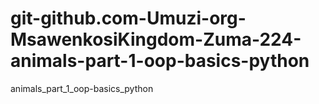 # git-github.com-Umuzi-org-MsawenkosiKingdom-Zuma-224-animals-part-1-oop-basics-python
animals_part_1_oop-basics_python
